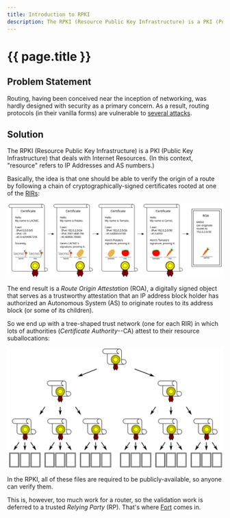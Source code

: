 ```yaml
---
title: Introduction to RPKI
description: The RPKI (Resource Public Key Infrastructure) is a PKI (Public Key Infrastructure) that deals with Internet Resources. (In this context, “resource” refers to IP Addresses and AS numbers.)
---
```


# {{ page.title }}

## Problem Statement

Routing, having been conceived near the inception of networking, was hardly designed with security as a primary concern. As a result, routing protocols (in their vanilla forms) are vulnerable to [several attacks](https://tools.ietf.org/html/rfc4593#section-4).

## Solution

The RPKI (Resource Public Key Infrastructure) is a PKI (Public Key Infrastructure) that deals with Internet Resources. (In this context, "resource" refers to IP Addresses and AS numbers.)

Basically, the idea is that one should be able to verify the origin of a route by following a chain of cryptographically-signed certificates rooted at one of the [RIRs](https://en.wikipedia.org/wiki/Regional_Internet_registry):

![img/chain.svg](img/chain.svg)

The end result is a _Route Origin Attestation_ (ROA), a digitally signed object that serves as a trustworthy attestation that an IP address block holder has authorized an Autonomous System (AS) to originate routes to its address block (or some of its children).

So we end up with a tree-shaped trust network (one for each RIR) in which lots of authorities (_Certificate Authority_--CA) attest to their resource suballocations:

![img/tree.svg](img/tree.svg)

In the RPKI, all of these files are required to be publicly-available, so anyone can verify them.

This is, however, too much work for a router, so the validation work is deferred to a trusted _Relying Party_ (RP). That's where [Fort](intro-fort.html) comes in.
